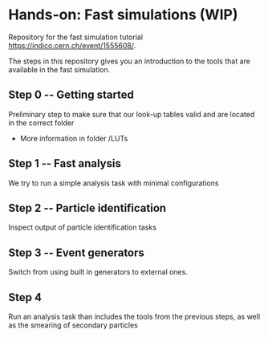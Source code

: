 # Hands-on: Fast simulations (WIP)
Repository for the fast simulation tutorial https://indico.cern.ch/event/1555608/.

The steps in this repository gives you an introduction to the tools that are available in the fast simulation.


## Step 0 -- Getting started
Preliminary step to make sure that our look-up tables valid and are located in the correct folder
- More information in folder /LUTs

## Step 1 -- Fast analysis
We try to run a simple analysis task with minimal configurations

## Step 2 -- Particle identification
Inspect output of particle identification tasks

## Step 3 -- Event generators
Switch from using built in generators to external ones. 

## Step 4
Run an analysis task than includes the tools from the previous steps, as well as the smearing of secondary particles